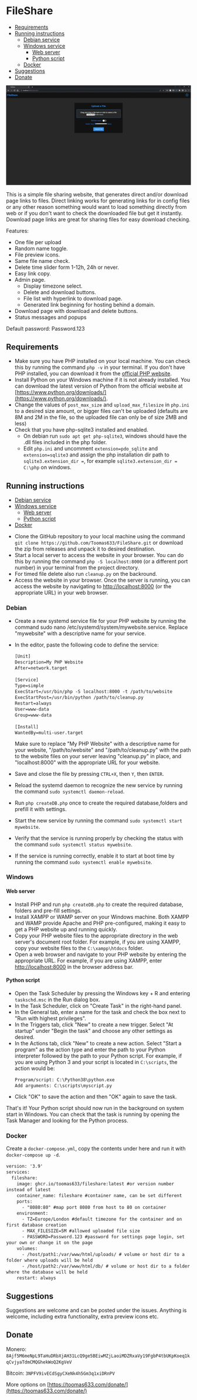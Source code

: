 # FileShare
- [Requirements](#requirements)
- [Running instructions](#running-instructions)
  - [Debian service](#debian)
  - [Windows service](#windows)
    - [Web server](#web-server)
    - [Python script](#python-script)
  - [Docker](#docker)
- [Suggestions](#suggestions)
- [Donate](#donate)

![Preview](https://raw.githubusercontent.com/Toomas633/FileShare/main/.github/preview/preview.gif)

This is a simple file sharing website, that generates direct and/or download page links to files. Direct linking works for generating links for in config files or any other reason something would want to load something directly from web or if you don't want to check the downloaded file but get it instantly. Download page links are great for sharing files for easy download checking.

Features:

* One file per upload
* Random name toggle.
* File preview icons.
* Same file name check.
* Delete time slider form  1-12h, 24h or never.
* Easy link copy.
* Admin page.
  * Display timezone select.
  * Delete and download buttons.
  * File list with hyperlink to download page.
  * Generated link beginning for hosting behind a domain.
* Download page with download and delete buttons.
* Status messages and popups

Default password: Password.123

## Requirements

* Make sure you have PHP installed on your local machine. You can check this by running the command `php -v` in your terminal. If you don't have PHP installed, you can download it from the [official PHP website](https://www.php.net/).
* Install Python on your Windows machine if it is not already installed. You can download the latest version of Python from the official website at [https://www.python.org/downloads/](https://www.python.org/downloads/).
* Change the values of `post_max_size` and  `upload_max_filesize` in `php.ini` to a desired size amount, or bigger files can't be uploaded (defaults are 8M and 2M in the file, so the uploaded file can only be of size 2MB and less)
* Check that you have php-sqlite3 installed and enabled.
  * On debian run `sudo apt get php-sqlite3`, windows should have the .dll files included in the php folder.
  * Edit `php.ini` and uncomment `extension=pdo_sqlite` and `extension=sqlite3` and assign the php installation dir path to `sqlite3.extension_dir =`, for example `sqlite3.extension_dir = C:\php` on windows.

## Running instructions

- [Debian service](#debian)
- [Windows service](#windows)
  - [Web server](#web-server)
  - [Python script](#python-script)
- [Docker](#docker)

* Clone the GitHub repository to your local machine using the command `git clone https://github.com/Toomas633/FileShare.git` or download the zip from releases and unpack it to desired destination.
* Start a local server to access the website in your browser. You can do this by running the command `php -S localhost:8000` (or a different port number) in your terminal from the project directory.
* For timed file delete also run `cleanup.py` on the backround.
* Access the website in your browser. Once the server is running, you can access the website by navigating to [http://localhost:8000](http://localhost:8000) (or the appropriate URL) in your web browser.

### Debian

* Create a new systemd service file for your PHP website by running the command sudo nano /etc/systemd/system/mywebsite.service. Replace "mywebsite" with a descriptive name for your service.
* In the editor, paste the following code to define the service:

  ```
  [Unit]
  Description=My PHP Website
  After=network.target

  [Service]
  Type=simple
  ExecStart=/usr/bin/php -S localhost:8000 -t /path/to/website
  ExecStartPost=/usr/bin/python /path/to/cleanup.py
  Restart=always
  User=www-data
  Group=www-data

  [Install]
  WantedBy=multi-user.target
  ```

  Make sure to replace "My PHP Website" with a descriptive name for your website, "/path/to/website" and "/path/to/cleanup.py" with the path to the website files on your server leaving "cleanup.py" in place, and "localhost:8000" with the appropriate URL for your website.
* Save and close the file by pressing `CTRL+X`, then `Y`, then `ENTER`.
* Reload the systemd daemon to recognize the new service by running the command `sudo systemctl daemon-reload`.
* Run `php createDB.php` once to create the required database,folders and prefill it with settings.
* Start the new service by running the command `sudo systemctl start mywebsite`.
* Verify that the service is running properly by checking the status with the command `sudo systemctl status mywebsite`.
* If the service is running correctly, enable it to start at boot time by running the command `sudo systemctl enable mywebsite`.

### Windows

#### Web server
* Install PHP and run `php createDB.php` to create the required database, folders and pre-fill settings.
* Install XAMPP or WAMP server on your Windows machine. Both XAMPP and WAMP provide Apache and PHP pre-configured, making it easy to get a PHP website up and running quickly.
* Copy your PHP website files to the appropriate directory in the web server's document root folder. For example, if you are using XAMPP, copy your website files to the `C:\xampp\htdocs` folder.
* Open a web browser and navigate to your PHP website by entering the appropriate URL. For example, if you are using XAMPP, enter [http://localhost:8000](http://localhost:8000) in the browser address bar.

#### Python script

* Open the Task Scheduler by pressing the Windows key + R and entering `taskschd.msc` in the Run dialog box.
* In the Task Scheduler, click on "Create Task" in the right-hand panel.
* In the General tab, enter a name for the task and check the box next to "Run with highest privileges".
* In the Triggers tab, click "New" to create a new trigger. Select "At startup" under "Begin the task" and choose any other settings as desired.
* In the Actions tab, click "New" to create a new action. Select "Start a program" as the action type and enter the path to your Python interpreter followed by the path to your Python script. For example, if you are using Python 3 and your script is located in `C:\scripts`, the action would be:
  ```
  Program/script: C:\Python38\python.exe
  Add arguments: C:\scripts\myscript.py
  ```
* Click "OK" to save the action and then "OK" again to save the task.

That's it! Your Python script should now run in the background on system start in Windows. You can check that the task is running by opening the Task Manager and looking for the Python process.

### Docker

Create a `docker-compose.yml`, copy the contents under here and run it with `docker-compose up -d`.

```
version: '3.9'
services:
  fileshare:
    image: ghcr.io/toomas633/fileshare:latest #or version number instead of latest
    container_name: fileshare #container name, can be set different
    ports:
      - "8080:80" #map port 8080 from host to 80 on container
    environment:
      - TZ=Europe/London #default timezone for the container and on first database creation
      - MAX_FILESIZE=5M #allowed uploaded file size
      - PASSWORD=Password.123 #password for settings page login, set your own or change it on the page
    volumes:
      - /host/path1:/var/www/html/uploads/ # volume or host dir to a folder where uploads will be held
      - /host/path2:/var/www/html/db/ # volume or host dir to a folder where the database will be held 
    restart: always
```

## Suggestions

Suggestions are welcome and can be posted under the issues. Anything is welcome, including extra functionality, extra preview icons etc.

## Donate

Monero: `8Ajf5M6meNpL9TaHuDRbXjAH31LcQ9ge5BEiwMZjLaoiMDZRxaVy19FgbP4tbUKpKoeq1kqCvjyaTdmCMQGhekWoQ2KgVeV`

Bitcoin: `3NPFV9ivECdSgyCXeNk4h5Gm3q1xiDRnPV`

More options on [https://toomas633.com/donate/](https://toomas633.com/donate/)
